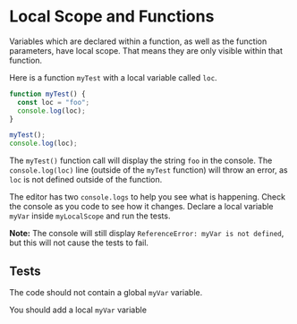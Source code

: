 # Local Scope and Functions

Variables which are declared within a function, as well as the function parameters, have local scope. That means they are only visible within that function.

Here is a function `myTest` with a local variable called `loc`.

```javascript
function myTest() {
  const loc = "foo";
  console.log(loc);
}

myTest();
console.log(loc);

```

The `myTest()` function call will display the string `foo` in the console. The `console.log(loc)` line (outside of the `myTest` function) will throw an error, as `loc` is not defined outside of the function.

The editor has two `console.logs` to help you see what is happening. Check the console as you code to see how it changes. Declare a local variable `myVar` inside `myLocalScope` and run the tests.

**Note:** The console will still display `ReferenceError: myVar is not defined`, but this will not cause the tests to fail.

## Tests

The code should not contain a global `myVar` variable.

You should add a local `myVar` variable